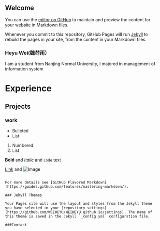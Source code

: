 ## Welcome 

You can use the [editor on GitHub](https://github.com/WEIHEYU/WEIHEYU.github.io/edit/master/index.md) to maintain and preview the content for your website in Markdown files.

Whenever you commit to this repository, GitHub Pages will run [Jekyll](https://jekyllrb.com/) to rebuild the pages in your site, from the content in your Markdown files.

### Heyu Wei(魏荷雨）
I am a student from Nanjing Normal University, I majored in management of information system


# Experience
## Projects
### work

- Bulleted
- List

1. Numbered
2. List

**Bold** and _Italic_ and `Code` text

[Link](url) and ![Image](src)
```

For more details see [GitHub Flavored Markdown](https://guides.github.com/features/mastering-markdown/).

### Jekyll Themes

Your Pages site will use the layout and styles from the Jekyll theme you have selected in your [repository settings](https://github.com/WEIHEYU/WEIHEYU.github.io/settings). The name of this theme is saved in the Jekyll `_config.yml` configuration file.

###Contact

